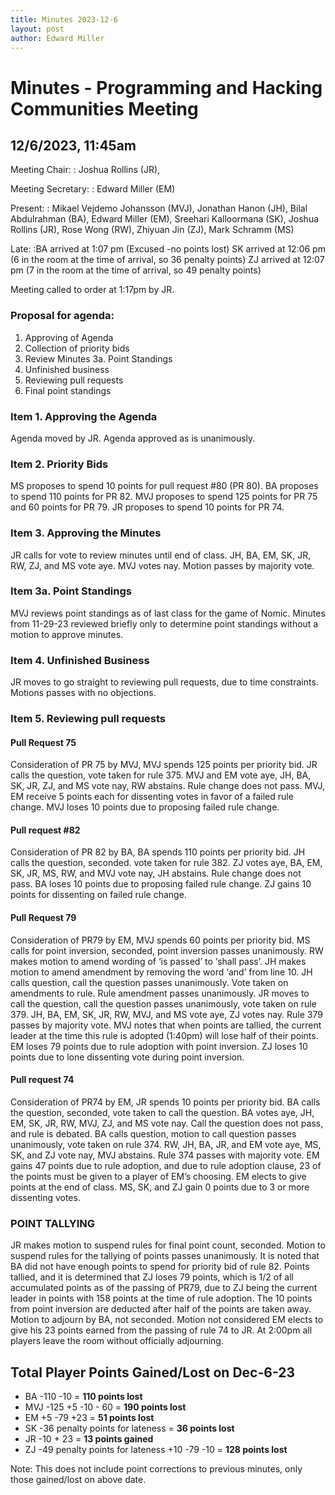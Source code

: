 ```yaml
---
title: Minutes 2023-12-6
layout: post
author: Edward Miller
---
```


# Minutes - Programming and Hacking Communities Meeting

## 12/6/2023, 11:45am

Meeting Chair:
: Joshua Rollins (JR),

Meeting Secretary:
: Edward Miller (EM)

Present: 
: Mikael Vejdemo Johansson (MVJ), Jonathan Hanon (JH), Bilal Abdulrahman (BA), Edward Miller (EM), Sreehari Kalloormana (SK), Joshua Rollins (JR), Rose Wong (RW), Zhiyuan Jin (ZJ), Mark Schramm (MS)

Late:
:BA arrived at 1:07 pm (Excused -no points lost)
SK arrived at 12:06 pm (6 in the room at the time of arrival, so 36 penalty points)
ZJ arrived at 12:07 pm (7 in the room at the time of arrival, so 49 penalty points)

Meeting called to order at 1:17pm by JR.

### Proposal for agenda: 

1. Approving of Agenda 
2. Collection of priority bids
3. Review Minutes
3a. Point Standings
4. Unfinished business
5. Reviewing pull requests
6. Final point standings

### Item 1.  Approving the Agenda 

Agenda moved by JR. Agenda approved as is unanimously.

### Item 2.  Priority Bids

MS proposes to spend 10 points for pull request #80 (PR 80).
BA proposes to spend 110 points for PR 82.
MVJ proposes to spend 125 points for PR 75 and 60 points for PR 79.
JR proposes to spend 10 points for PR 74.

### Item 3.  Approving the Minutes 

JR calls for vote to review minutes until end of class.
JH, BA, EM, SK, JR, RW, ZJ, and MS vote aye.
MVJ votes nay. 
Motion passes by majority vote.

### Item 3a.  Point Standings

MVJ reviews point standings as of last class for the game of Nomic. 
Minutes from 11-29-23 reviewed briefly only to determine point standings without a motion to approve minutes.

### Item 4.  Unfinished Business 

JR moves to go straight to reviewing pull requests, due to time constraints.
Motions passes with no objections.

### Item 5.  Reviewing pull requests

#### Pull Request 75

Consideration of PR 75 by MVJ, MVJ spends 125 points per priority bid.
JR calls the question, vote taken for rule 375. 
MVJ and EM vote aye, JH, BA, SK, JR, ZJ, and MS vote nay, RW abstains.
Rule change does not pass.
MVJ, EM receive 5 points each for dissenting votes in favor of a failed rule change.
MVJ loses 10 points due to proposing failed rule change.

#### Pull request #82

Consideration of PR 82 by BA, BA spends 110 points per priority bid.
JH calls the question, seconded. vote taken for rule 382.
ZJ votes aye, BA, EM, SK, JR, MS, RW, and MVJ vote nay, JH abstains.
Rule change does not pass.
BA loses 10 points due to proposing failed rule change.
ZJ gains 10 points for dissenting on failed rule change.

#### Pull Request 79 

Consideration of PR79 by EM, MVJ spends 60 points per priority bid.
MS calls for point inversion, seconded, point inversion passes unanimously.
RW makes motion to amend wording of ‘is passed’ to ‘shall pass’.
JH makes motion to amend amendment by removing the word ‘and’ from line 10.
JH calls question, call the question passes unanimously.
Vote taken on amendments to rule. Rule amendment passes unanimously.
JR moves to call the question, call the question passes unanimously, vote taken on rule 379.
JH, BA, EM, SK, JR, RW, MVJ, and MS vote aye, ZJ votes nay.
Rule 379 passes by majority vote.
MVJ notes that when points are tallied, the current leader at the time this rule is adopted (1:40pm) will lose half of their points. 
EM loses 79 points due to rule adoption with point inversion.
ZJ loses 10 points due to lone dissenting vote during point inversion.

#### Pull request 74

Consideration of PR74 by EM, JR spends 10 points per priority bid.
BA calls the question, seconded, vote taken to call the question.
BA votes aye, JH, EM, SK, JR, RW, MVJ, ZJ, and MS vote nay.
Call the question does not pass, and rule is debated.
BA calls question, motion to call question passes unanimously, vote taken on rule 374.
RW, JH, BA, JR, and EM vote aye, MS, SK, and ZJ vote nay, MVJ abstains.
Rule 374 passes with majority vote.
EM gains 47 points due to rule adoption, and due to rule adoption clause, 23 of the points must be given to a player of EM’s choosing. EM elects to give points at the end of class.
MS, SK, and ZJ gain 0 points due to 3 or more dissenting votes.

### POINT TALLYING 

JR makes motion to suspend rules for final point count, seconded.
Motion to suspend rules for the tallying of points passes unanimously.
It is noted that BA did not have enough points to spend for priority bid of rule 82.
Points tallied, and it is determined that ZJ loses 79 points, 
which is 1/2 of all accumulated points as of the passing of PR79, due to ZJ being the current leader in points with 158 points at the time of rule adoption. 
The 10 points from point inversion are deducted after half of the points are taken away.
Motion to adjourn by BA, not seconded. Motion not considered
EM elects to give his 23 points earned from the passing of rule 74 to JR.
At 2:00pm all players leave the room without officially adjourning. 

## Total Player Points Gained/Lost on Dec-6-23

- BA -110 -10 = **110 points lost** 
- MVJ -125 +5 -10 - 60 = **190 points lost** 
- EM +5 -79   +23 = **51 points lost**
- SK -36 penalty points for lateness = **36 points lost**
- JR -10 + 23 = **13 points gained**
- ZJ -49 penalty points for lateness +10 -79 -10 = **128 points lost**

Note: This does not include point corrections to previous minutes,
only those gained/lost on above date.

